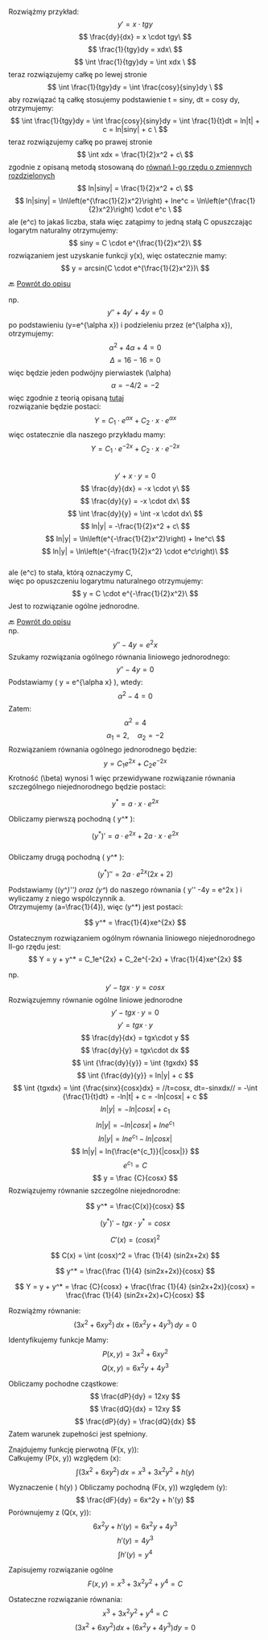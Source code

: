 Rozwiążmy przykład:
$$
y' = x \cdot tgy
$$
$$
\frac{dy}{dx} = x \cdot tgy\ 
$$
$$
\frac{1}{tgy}dy = xdx\  
$$
$$
\int \frac{1}{tgy}dy = \int xdx \
$$
teraz rozwiązujemy całkę po lewej stronie  
$$
\int \frac{1}{tgy}dy = \int \frac{cosy}{siny}dy \
$$
aby rozwiązać tą całkę stosujemy podstawienie t = siny, dt = cosy dy, otrzymujemy:  
$$
\int \frac{1}{tgy}dy = \int \frac{cosy}{siny}dy = \int \frac{1}{t}dt = ln|t| + c = ln|siny| + c \
$$
teraz rozwiązujemy całkę po prawej stronie  
$$
\int xdx = \frac{1}{2}x^2 + c\  
$$
zgodnie z opisaną metodą stosowaną do [równań I-go rzędu o zmiennych rozdzielonych](metoda1-rzedu-1.md)  
$$
ln|siny| = \frac{1}{2}x^2 + c\  
$$
$$
ln|siny| = \ln\left(e^{\frac{1}{2}x^2}\right) + lne^c = \ln\left(e^{\frac{1}{2}x^2}\right) \cdot e^c \
$$
ale \(e^c\) to jakaś liczba, stała więc zatąpimy to jedną stałą C 
opuszczając logarytm naturalny otrzymujemy:  
$$
siny = C \cdot e^{\frac{1}{2}x^2}\
$$
rozwiązaniem jest uzyskanie funkcji y(x), więc ostatecznie mamy:  
$$
 y = arcsin(C \cdot e^{\frac{1}{2}x^2})\
$$

🔙 [Powrót do opisu](metoda1-rzedu-1.md)  

np. $$ y'' + 4y' + 4y = 0 $$
po podstawieniu \(y=e^{\alpha x}\) i podzieleniu przez \(e^{\alpha x}\), otrzymujemy:  
$$ {\alpha}^2 + 4\alpha + 4 = 0 $$
$$ \Delta = 16 - 16 = 0 $$
więc będzie jeden podwójny pierwiastek \(\alpha\)  
$$ \alpha = -4 / 2 = -2 $$
więc zgodnie z teorią opisaną [tutaj](metoda1-rzedu-2.md)  
rozwiązanie będzie postaci:
$$ Y=C_1 \cdot e^{\alpha x} + C_2 \cdot x\cdot e^{\alpha x} $$
więc ostatecznie dla naszego przykładu mamy:  
$$ Y=C_1 \cdot e^{-2x} + C_2 \cdot x\cdot e^{-2x} $$  
$$
y' + x \cdot y = 0
$$
$$
\frac{dy}{dx} = -x \cdot y\
$$ 
$$
\frac{dy}{y} = -x \cdot dx\
$$
$$
\int \frac{dy}{y} = \int -x \cdot dx\
$$
$$
 ln|y| = -\frac{1}{2}x^2 + c\
 $$
$$
ln|y| = \ln\left(e^{-\frac{1}{2}x^2}\right) + lne^c\
$$
$$
ln|y| = \ln\left(e^{-\frac{1}{2}x^2} \cdot e^c\right)\
$$  
ale \(e^c\) to stała, którą oznaczymy C,    
więc po opuszczeniu logarytmu naturalnego otrzymujemy:  
$$
y = C \cdot e^{-\frac{1}{2}x^2}\
$$
Jest to rozwiązanie ogólne jednorodne.  

🔙 [Powrót do opisu](metoda2-rzedu-1.md)  
np.
$$ y'' -4y = e^2x $$
Szukamy rozwiązania ogólnego równania liniowego jednorodnego:
$$ y'' -4y = 0 $$
Podstawiamy \( y = e^{\alpha x} \), wtedy:
$$
\alpha^2 - 4 = 0
$$
Zatem:
$$
\alpha^2 = 4
$$
$$
\alpha_1 = 2, \quad \alpha_2 = -2
$$
Rozwiązaniem równania ogólnego jednorodnego będzie:
$$ y = C_1e^{2x} + C_2 e^{-2x} $$
Krotność \(\beta\) wynosi 1 więc przewidywane rozwiązanie równania szczególnego niejednorodnego będzie postaci:

$$
y^* = a \cdot x \cdot e^{2x}
$$

Obliczamy pierwszą pochodną \( y^* \):  

$$
(y^*)' = a \cdot e^{2x} + 2a \cdot x \cdot e^{2x}
$$  
Obliczamy drugą pochodną \( y^* \):  

$$
(y^*)'' = 2a\cdot e^{2x}(2x+2)
$$

Podstawiamy \((y^*)''\) oraz \(y^*\) do naszego równania \( y'' -4y = e^2x \) i wyliczamy z niego wspólczynnik a.  
Otrzymujemy \(a=\frac{1}{4}\), więc \(y^*\) jest postaci:

$$ y^* = \frac{1}{4}xe^{2x} $$  

Ostatecznym rozwiązaniem ogólnym równania liniowego niejednorodnego II-go rzędu jest:
$$ Y = y + y^* = C_1e^{2x} + C_2e^{-2x} + \frac{1}{4}xe^{2x} $$  

np.
$$ y' - tgx \cdot y = cosx $$
Rozwiązujemny równanie ogólne liniowe jednorodne  
$$ y' - tgx \cdot y = 0 $$
$$ y' = tgx\cdot y $$
$$ \frac{dy}{dx} = tgx\cdot y $$
$$ \frac{dy}{y} = tgx\cdot dx $$
$$ \int {\frac{dy}{y}} = \int {tgxdx} $$
$$ \int {\frac{dy}{y}} = ln|y| + c $$
$$ \int {tgxdx} = \int {\frac{sinx}{cosx}dx} = //t=cosx, dt=-sinxdx// = -\int {\frac{1}{t}dt} = -ln|t| + c = -ln|cosx| + c $$
$$ ln|y| = -ln|cosx| + c_1 $$
$$ ln|y| = -ln|cosx| + lne^{c_1} $$
$$ ln|y| = lne^{c_1} - ln|cosx| $$
$$ ln|y| = ln{\frac{e^{c_1}}{|cosx|}} $$
$$ e^{c_1} = C$$
$$ y = \frac {C}{cosx} $$
Rozwiązujemy równanie szczególne niejednorodne:  

$$ y^* = \frac{C(x)}{cosx} $$

$$ (y^*)' - tgx \cdot y^* = cosx $$ 

$$ C'(x) = (cosx)^2 $$

$$ C(x) = \int (cosx)^2 = \frac {1}{4} (sin2x+2x) $$

$$ y^* = \frac{\frac {1}{4} (sin2x+2x)}{cosx} $$

$$ Y = y + y^* = \frac {C}{cosx} + \frac{\frac {1}{4} (sin2x+2x)}{cosx} = \frac{\frac {1}{4} (sin2x+2x)+C}{cosx} $$  

Rozwiążmy równanie:
$$
(3x^2 + 6xy^2)\,dx + (6x^2y + 4y^3)\,dy = 0
$$  

Identyfikujemy funkcje
Mamy:
$$
P(x, y) = 3x^2 + 6xy^2 
$$
$$
Q(x, y) = 6x^2y + 4y^3 
$$

Obliczamy pochodne cząstkowe:
$$
\frac{dP}{dy} = 12xy
$$ 
$$
\frac{dQ}{dx} = 12xy
$$
$$
\frac{dP}{dy} = \frac{dQ}{dx}
$$
Zatem warunek zupełności jest spełniony. 

Znajdujemy funkcję pierwotną \(F(x, y)\):  
Całkujemy \(P(x, y)\) względem \(x\):
$$
\int (3x^2 + 6xy^2) \, dx = x^3 + 3x^2y^2 + h(y)
$$

Wyznaczenie \( h(y) \)
Obliczamy pochodną \(F(x, y)\) względem \(y\):
$$
\frac{dF}{dy} = 6x^2y + h'(y)
$$
Porównujemy z \(Q(x, y)\):  
$$
6x^2y + h'(y) = 6x^2y + 4y^3 
$$ 
$$
h'(y) = 4y^3
$$ 
$$
\int h'(y) = y^4
$$

Zapisujemy rozwiązanie ogólne
$$
F(x, y) = x^3 + 3x^2y^2 + y^4 = C
$$

Ostateczne rozwiązanie równania:
$$
x^3 + 3x^2y^2 + y^4 = C
$$
$$
(3x^2 + 6xy^2)dx + (6x^2y + 4y^3)dy= 0 
$$  

